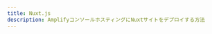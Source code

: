 ```yaml
---
title: Nuxt.js
description: AmplifyコンソールホスティングにNuxtサイトをデプロイする方法
---
```


<inline-fragment platform="js" src="~/guides/hosting/fragments/nuxt.md"></inline-fragment>
